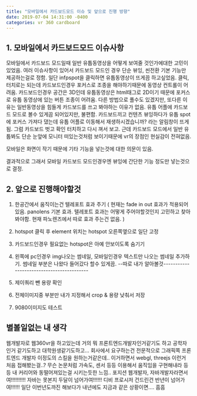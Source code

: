 ```yaml
---
title: "모바일에서 카드보드모드 이슈 및 앞으로 진행 방향"
date: 2019-07-04 14:31:00 -0400
categories: vr 360 cardboard
---
```


## 1. 모바일에서 카드보드모드 이슈사항
모바일에서 카드보드 모드일때 일반 유툽동영상을 어떻게 보여줄 것인가에대한 고민이 있었음.
여러 이슈사항이 있어서 카드보드 모드인 경우 단순 뷰잉, 씬전환 기본 기능만 제공하는걸로 정함.
일단 infpspot을 클릭하면 유툽동영상이 뜨게끔 하고싶었음.
클릭, 터치로는 되는데 카드보드인경우 포커스로 조종을 해야하기때문에 동영상 컨트롤이 어려움.
카드보드인경우 공간은 3D인데 유툽동영상은 html태그로 2D이기 때문에 포커스로 유툽 동영상에 있는 버튼 조종이 어려움.
다른 방법으로 풀수도 있겠지만, 또다른 이유는 일반동영상을 힘들게 카드보드를 쓰고 봐야하는 이유가 없음.
유툽 어플에 카드보드 모드로 볼수 있게끔 되어있지만, 불편함.
카드보드끼고 컨텐츠 뷰잉하다가 유툽 spot에 포커스 가져다 댔는데 유툽 어플로 이동해서 재생하시겠습니까? 라는 알림창이 뜨게됨. 그럼 카드보드 벗고 확인 터치하고 다시 껴서 보고. 근데 카드보드 모드에서 일반 유툽봐도 단순 눈앞에 모니터 떠있는것처럼 보이기때문에 vr의 장점인 현실감이 전혀없음.

모바일은 화면이 작기 때문에 기타 기능을 넣는것에 대한 의문이 있음.

결과적으로 그래서 모바일 카드보드 모드인경우엔 뷰잉에 간단한 기능 정도만 넣는것으로 결정.

## 2. 앞으로 진행해야할것
1. 한공간에서 움직이는건 텔레포트 효과 주기 ( 현재는 fade in out 효과가 적용되어있음. panolens 기본 효과. 텔레포트 효과는 어떻게 주어야할것인지 고민하고 찾아봐야함. 현재 파노렌즈에서 따로 효과 주는건 없음. )

2. hotspot 클릭 후 element 위치는 hotspot 오른쪽옆으로 일단 고정

3. 카드보드인경우 필요없는 hotspot은 아예 안보이도록 숨기기

4. 왼쪽에 pc인경우 img나오는 썸네일, 모바일인경우 텍스트만 나오는 썸네일 추가하기. 썸네일 부분은 나왔다 들어갔다 할수 있게끔.
--따로 내가 알아볼것------------------------------------------
5. 제이쿼리 뺀 용량 확인
6. 전체이미지중 부분만 내가 지정해서 crop & 용량 낮춰서 저장
7. 9080이미지도 테스트

## 별볼일없는 내 생각
웹개발자로 웹360vr을 하고있는데 거의 뭐 프론트엔드개발자인거같기도 하고 공학자인거 같기도하고 대학원생같기도하고...
회사에서 요구하는건 전문적으로 그래픽쪽 프론트엔드 개발자 이정도의 스킬을 원하는거같은데.. 이거하면서 webgl, threejs 이런거 처음 접해봤는걸..?
무슨 논문처럼 가속도, 센서 등등 이용해서 움직임을 구현해내라 등등 내 커리어와 동떨어져있는걸 시키는듯한 느낌.. 포지션 웹개발자, 자바개발자라면서여!!!!!!!!!! 자바는 못본지 두달이 넘어가여!!!!!! 디비 프로시저 건드린건 반년이 넘어가여!!!!!! 일단 이번년도까진 해보다가 내년에도 지금과 같은 상황이면.... 흠흠

